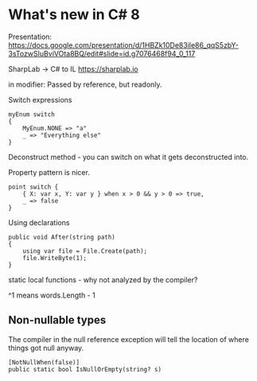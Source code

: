 # What's new in C# 8
Presentation: https://docs.google.com/presentation/d/1HBZk10De83ile86_qqS5zbY-3sTozwSIuBviVOta8BQ/edit#slide=id.g7076468f94_0_117

SharpLab -> C# to IL https://sharplab.io

in modifier: Passed by reference, but readonly.

Switch expressions

	myEnum switch
	{
		MyEnum.NONE => "a"
		_ => "Everything else"
	}

Deconstruct method - you can switch on what it gets deconstructed into.

Property pattern is nicer.

	point switch {
		{ X: var x, Y: var y } when x > 0 && y > 0 => true,
		_ => false
	}

Using declarations

	public void After(string path)
	{
		using var file = File.Create(path);
		file.WriteByte(1);
	}

static local functions - why not analyzed by the compiler?

^1 means words.Length - 1

## Non-nullable types
The compiler in the null reference exception will tell the location of where
things got null anyway.


	[NotNullWhen(false)]
	public static bool IsNullOrEmpty(string? s)




